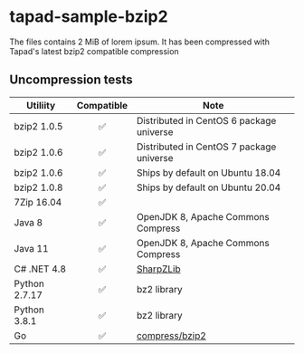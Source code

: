 # tapad-sample-bzip2

The files contains 2 MiB of lorem ipsum. It has been compressed with Tapad's latest bzip2 compatible compression


## Uncompression tests

| Utiliity | Compatible | Note |
| -------- | :----------: | ---- |
| bzip2 1.0.5 | ✅ | Distributed in CentOS 6 package universe |
| bzip2 1.0.6 | ✅ | Distributed in CentOS 7 package universe |
| bzip2 1.0.6 | ✅ | Ships by default on Ubuntu 18.04 |
| bzip2 1.0.8 | ✅ | Ships by default on Ubuntu 20.04 |
| 7Zip 16.04 | ✅ |  |
| Java 8 | ✅ | OpenJDK 8, Apache Commons Compress |
| Java 11 | ✅ | OpenJDK 8, Apache Commons Compress |
| C# .NET 4.8| ✅ | [SharpZLib](https://github.com/icsharpcode/SharpZipLib) |
| Python 2.7.17 | ✅ | bz2 library |
| Python 3.8.1 | ✅ | bz2 library |
| Go | ✅ | [compress/bzip2](https://golang.org/pkg/compress/bzip2/) |
